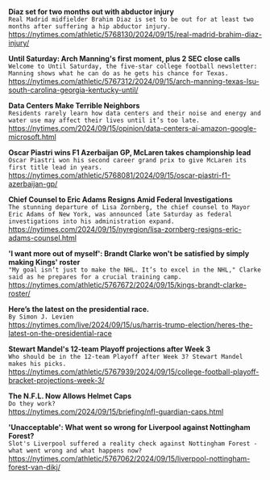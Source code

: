 **Diaz set for two months out with abductor injury**\
`Real Madrid midfielder Brahim Diaz is set to be out for at least two months after suffering a hip abductor injury.`\
https://nytimes.com/athletic/5768130/2024/09/15/real-madrid-brahim-diaz-injury/

**Until Saturday: Arch Manning's first moment, plus 2 SEC close calls**\
`Welcome to Until Saturday, the five-star college football newsletter: Manning shows what he can do as he gets his chance for Texas.`\
https://nytimes.com/athletic/5767312/2024/09/15/arch-manning-texas-lsu-south-carolina-georgia-kentucky-until/

**Data Centers Make Terrible Neighbors**\
`Residents rarely learn how data centers and their noise and energy and water use may affect their lives until it’s too late.`\
https://nytimes.com/2024/09/15/opinion/data-centers-ai-amazon-google-microsoft.html

**Oscar Piastri wins F1 Azerbaijan GP, McLaren takes championship lead**\
`Oscar Piastri won his second career grand prix to give McLaren its first title lead in years.`\
https://nytimes.com/athletic/5768081/2024/09/15/oscar-piastri-f1-azerbaijan-gp/

**Chief Counsel to Eric Adams Resigns Amid Federal Investigations**\
`The stunning departure of Lisa Zornberg, the chief counsel to Mayor Eric Adams of New York, was announced late Saturday as federal investigations into his administration expand.`\
https://nytimes.com/2024/09/15/nyregion/lisa-zornberg-resigns-eric-adams-counsel.html

**'I want more out of myself': Brandt Clarke won't be satisfied by simply making Kings' roster**\
`"My goal isn’t just to make the NHL. It’s to excel in the NHL," Clarke said as he prepares for a crucial training camp.`\
https://nytimes.com/athletic/5767672/2024/09/15/kings-brandt-clarke-roster/

**Here’s the latest on the presidential race.**\
`By Simon J. Levien`\
https://nytimes.com/live/2024/09/15/us/harris-trump-election/heres-the-latest-on-the-presidential-race

**Stewart Mandel's 12-team Playoff projections after Week 3**\
`Who should be in the 12-team Playoff after Week 3? Stewart Mandel makes his picks.`\
https://nytimes.com/athletic/5767939/2024/09/15/college-football-playoff-bracket-projections-week-3/

**The N.F.L. Now Allows Helmet Caps**\
`Do they work?`\
https://nytimes.com/2024/09/15/briefing/nfl-guardian-caps.html

**'Unacceptable': What went so wrong for Liverpool against Nottingham Forest?**\
`Slot's Liverpool suffered a reality check against Nottingham Forest - what went wrong and what happens now?`\
https://nytimes.com/athletic/5767062/2024/09/15/liverpool-nottingham-forest-van-dikj/

